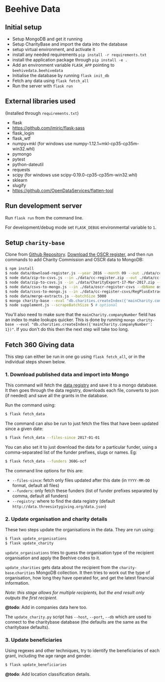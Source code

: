 Beehive Data
============

Initial setup
-------------

- Setup MongoDB and get it running
- Setup CharityBase and import the data into the database
- setup virtual environment, and activate it
- install any needed requirements `pip install -r requirements.txt`
- install the application package through `pip install -e .`
- Add an environment variable `FLASK_APP` pointing to `beehivedata.beehivedata`
- Initialise the database by running `flask init_db`
- Fetch any data using `flask fetch_all`
- Run the server with `flask run`

External libraries used
-----------------------

(Installed through `requirements.txt`)

- flask
- https://github.com/imiric/flask-sass
- flask_login
- flask_wtf
- numpy+mkl (for windows use numpy-1.12.1+mkl-cp35-cp35m-win32.whl)
- pymongo
- pytest
- python-dateutil
- requests
- scipy (for windows use scipy-0.19.0-cp35-cp35m-win32.whl)
- sklearn
- slugify
- https://github.com/OpenDataServices/flatten-tool

Run development server
----------------------

Run `flask run` from the command line.

For development/debug mode set `FLASK_DEBUG` environmental variable to `1`.

Setup `charity-base`
--------------------

Clone from [Github Repository](https://github.com/tithebarn/charity-base).
[Download the OSCR register](http://www.oscr.org.uk/charities/search-scottish-charity-register/charity-register-download),
and then run commands to add Charity Commission and OSCR data to MongoDB:

```bash
$ npm install
$ node data/download-register.js --year 2016 --month 09 --out ./data/cc-register.zip
$ node data/zip-to-csvs.js --in ./data/cc-register.zip --out ./data/cc-register-csvs --type cc
$ node data/zip-to-csvs.js --in ./data/CharityExport-17-Mar-2017.zip --out ./data/oscr-register-csvs --type oscr
$ node data/csvs-to-mongo.js --in ./data/oscr-register-csvs --dbName oscr-register --type oscr
$ node data/csvs-to-mongo.js --in ./data/cc-register-csvs/RegPlusExtract_March_2017 --dbName cc-register --type cc
$ node data/merge-extracts.js --batchSize 5000
$ mongo charity-base --eval "db.charities.createIndex({'mainCharity.companyNumber': 1})" # create index on companyNumber
$ node supplement.js --scrapeBatchSize 5 # optional
```

You'll also need to make sure that the `mainCharity.companyNumber` field has an
index to make lookups quicker. This is done by running `mongo charity-base --eval "db.charities.createIndex({'mainCharity.companyNumber': 1})"`.
If you don't do this then the next step will take too long.


Fetch 360 Giving data
---------------------

This step can either be run in one go using `flask fetch_all`, or in the individual
steps shown below.

### 1. Download published data and import into Mongo

This command will fetch the [data registry](http://data.threesixtygiving.org/data.json)
and save it to a mongo database. It then goes through the data registry,
downloads each file, converts to json (if needed) and save all the grants in
the database.

Run the command using:

```bash
$ flask fetch_data
```

The command can also be run to just fetch the files that have been updated since
a given date:

```bash
$ flask fetch_data --files-since 2017-01-01
```

You can also set it to just download the data for a particular funder, using a
comma-separated list of the funder prefixes, slugs or names. Eg:

```bash
$ flask fetch_data --funders 360G-ocf
```

The command line options for this are:

- `--files-since`: fetch only files updated after this date (in `YYYY-MM-DD` format, default all files)
- `--funders`: only fetch these funders (list of funder prefixes separated by comma, default all funders)
- `--registry`: where to find the data registry (default `http://data.threesixtygiving.org/data.json`)

### 2. Update organisation and charity details

These two steps update the organisations in the data. They are run using:

```bash
$ flask update_organisations
$ flask update_charity
```

`update_organisations` tries to guess the organisation type of the recipient
organisation and apply the Beehive codes to it.

`update_charities` gets data about the recipient from the `charity-base`.`charities`
MongoDB collection. It then tries to work out the type of organisation, how long
they have operated for, and get the latest financial information.

_Note: this stage allows for multiple recipients, but the end result only
outputs the first recipient._

**@todo**: Add in companies data here too.

The `update_charity.py` script has `--host`, `--port`, `--db` which are used
to connect to the charitybase database (the defaults are the same as the
charitybase defaults).

### 3. Update beneficiaries

Using regexes and other techniques, try to identify the beneficiaries of each
grant, including the age range and gender.

```bash
$ flask update_beneficiaries
```

**@todo**: Add location classification details.
